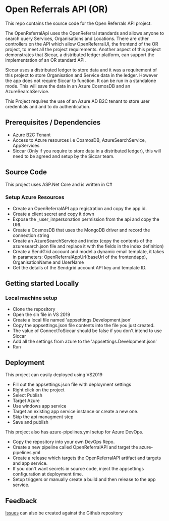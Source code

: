
# Open Referrals API (OR)
This repo contains the source code for the Open Referrals API project.

The OpenReferralApi uses the OpenReferral standards and allows anyone to search query Services, Organisations and Locations.
There are other controllers on the API which allow OpenReferralUI, the frontend of the OR project,
to meet all the project requirements.
Another aspect of this project demonstrates that Siccar, a distributed ledger platform,
can support the implementation of an OR standard API.


Siccar uses a distributed ledger to store data and it was a requirement of this project to store Organisation and Service data in the ledger.
However the app does not require Siccar to function. It can be run in a standalone mode.
This will save the data in an Azure CosmosDB and an AzureSearchService.

This Project requires the use of an Azure AD B2C tenant to store user credentials and 
and to do authentication.  

## Prerequisites / Dependencies
 - Azure B2C Tenant
 - Access to Azure resources i.e CosmosDB, AzureSearchService, AppServices
 - Siccar (Only if you require to store data in a distributed ledger), this will need to be agreed and setup by the Siccar team.

## Source Code
This project uses ASP.Net Core and is written in C#

### Setup Azure Resources
- Create an OpenReferralAPI app registration and copy the app id.
- Create a client secret and copy it down
- Expose the _user_impersonation permission from the api and copy the URI.
- Create a CosmosDB that uses the MongoDB driver and record the connection string
- Create an AzureSearchService and index (copy the contents of the azuresearch.json file and replace it with the fields in the index definition)
- Create a SendGrid account and model a dynamic email template, it takes in parameters: OpenReferralAppUrl(baseUrl of the frontendapp), OrganisationName and UserName
- Get the details of the Sendgrid account API key and template ID.

## Getting started Locally

### Local machine setup
- Clone the repository
- Open the sln file in VS 2019
- Create a local file named 'appsettings.Development.json'
- Copy the appsettings.json file contents into the file you just created.
- The value of ConnectToSiccar should be false if you don't intend to use Siccar
- Add all the settings from azure to the 'appsettings.Development.json'
- Run

## Deployment
This project can easily deployed using VS2019

 - Fill out the appsettings.json file with deployment settings
 - Right click on the project
 - Select Publish
 - Target Azure
 - Use windows app service
 - Target an existing app service instance or create a new one.
 - Skip the api managment step
 - Save and publish

  This project also has azure-pipelines.yml setup for Azure DevOps.
 
 - Copy the repository into your own DevOps Repo.
 - Create a new pipeline called OpenReferralAPI and target the azure-pipelines.yml
 - Create a release which targets the OpenReferralAPI artifact and targets and app service.
 - If you don't want secrets in source code, inject the appsettings configuration at deployment time.
 - Setup triggers or manually create a build and then release to the app service.

 ## Feedback
[Issues](https://github.com/siccar/referrals-api/issues) can also be created against the Github repository 
